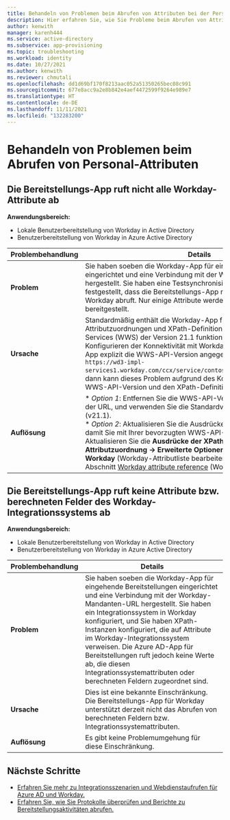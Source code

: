 ```yaml
---
title: Behandeln von Problemen beim Abrufen von Attributen bei der Personalbereitstellung
description: Hier erfahren Sie, wie Sie Probleme beim Abrufen von Attributen bei der Personalbereitstellung behandeln können.
author: kenwith
manager: karenh444
ms.service: active-directory
ms.subservice: app-provisioning
ms.topic: troubleshooting
ms.workload: identity
ms.date: 10/27/2021
ms.author: kenwith
ms.reviewer: chmutali
ms.openlocfilehash: dd1d69bf170f8213aac052a51350265bec08c991
ms.sourcegitcommit: 677e8acc9a2e8b842e4aef4472599f9264e989e7
ms.translationtype: HT
ms.contentlocale: de-DE
ms.lasthandoff: 11/11/2021
ms.locfileid: "132283200"
---
```

# <a name="troubleshoot-hr-attribute-retrieval-issues"></a>Behandeln von Problemen beim Abrufen von Personal-Attributen

## <a name="provisioning-app-is-not-fetching-all-workday-attributes"></a>Die Bereitstellungs-App ruft nicht alle Workday-Attribute ab
**Anwendungsbereich:**
* Lokale Benutzerbereitstellung von Workday in Active Directory
* Benutzerbereitstellung von Workday in Azure Active Directory

| Problembehandlung | Details |
|-- | -- |
| **Problem** | Sie haben soeben die Workday-App für eingehende Bereitstellungen eingerichtet und eine Verbindung mit der Workday-Mandanten-URL hergestellt. Sie haben eine Testsynchronisierung ausgeführt und festgestellt, dass die Bereitstellungs-App nicht alle Attribute aus Workday abruft. Nur einige Attribute werden gelesen und für das Ziel bereitgestellt. |
| **Ursache** | Standardmäßig enthält die Workday-App für Bereitstellungen Attributzuordnungen und XPath-Definitionen, die mit Workday Web Services (WWS) der Version 21.1 funktionieren. Wenn Sie beim Konfigurieren der Konnektivität mit Workday in der Bereitstellungs-App explizit die WWS-API-Version angegeben haben (Beispiel: `https://wd3-impl-services1.workday.com/ccx/service/contoso4/Human_Resources/v34.0`), dann kann dieses Problem aufgrund des Konflikts zwischen der WWS-API-Version und den XPath-Definitionen auftreten.  |
| **Auflösung** | * *Option 1*: Entfernen Sie die WWS-API-Versionsinformationen aus der URL, und verwenden Sie die Standardversion der WWS-API (v21.1). <br> * *Option 2*: Aktualisieren Sie die Ausdrücke der XPath-API manuell, damit Sie mit Ihrer bevorzugten WWS-API-Version kompatibel sind. Aktualisieren Sie die **Ausdrücke der XPath-API** unter **Attributzuordnung -> Erweiterte Optionen -> Edit attribute list for Workday** (Workday-Attributliste bearbeiten) unter Verweis auf den Abschnitt [Workday attribute reference](../app-provisioning/workday-attribute-reference.md#xpath-values-for-workday-web-services-wws-api-v30) (Workday-Attributreferenz).  |

## <a name="provisioning-app-is-not-fetching-workday-integration-system-attributes--calculated-fields"></a>Die Bereitstellungs-App ruft keine Attribute bzw. berechneten Felder des Workday-Integrationssystems ab
**Anwendungsbereich:**
* Lokale Benutzerbereitstellung von Workday in Active Directory
* Benutzerbereitstellung von Workday in Azure Active Directory

| Problembehandlung | Details |
|-- | -- |
| **Problem** | Sie haben soeben die Workday-App für eingehende Bereitstellungen eingerichtet und eine Verbindung mit der Workday-Mandanten-URL hergestellt. Sie haben ein Integrationssystem in Workday konfiguriert, und Sie haben XPath-Instanzen konfiguriert, die auf Attribute im Workday-Integrationssystem verweisen. Die Azure AD-App für Bereitstellungen ruft jedoch keine Werte ab, die diesen Integrationssystemattributen oder berechneten Feldern zugeordnet sind. |
| **Ursache** | Dies ist eine bekannte Einschränkung. Die Bereitstellungs-App für Workday unterstützt derzeit nicht das Abrufen von berechneten Feldern bzw. Integrationssystemattributen.  |
| **Auflösung** | Es gibt keine Problemumgehung für diese Einschränkung. |

## <a name="next-steps"></a>Nächste Schritte

* [Erfahren Sie mehr zu Integrationsszenarien und Webdienstaufrufen für Azure AD und Workday.](workday-integration-reference.md)
* [Erfahren Sie, wie Sie Protokolle überprüfen und Berichte zu Bereitstellungsaktivitäten abrufen.](check-status-user-account-provisioning.md)

